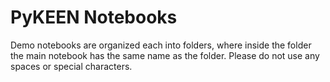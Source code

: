 # PyKEEN Notebooks

Demo notebooks are organized each into folders, where inside the folder the main notebook has
the same name as the folder. Please do not use any spaces or special characters.
